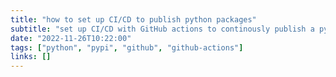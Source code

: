 ```yaml
---
title: "how to set up CI/CD to publish python packages"
subtitle: "set up CI/CD with GitHub actions to continously publish a python package to PyPI."
date: "2022-11-26T10:22:00"
tags: ["python", "pypi", "github", "github-actions"]
links: []
---
```

